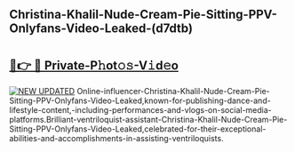 ## Christina-Khalil-Nude-Cream-Pie-Sitting-PPV-Onlyfans-Video-Leaked-(d7dtb)


# <h2><a href="https://mediaupload.pro?-19M">🔗👉 🔴 Private-P𝚑ot𝚘𝚜-V𝚒d𝚎o</a></h2>

[![NEW UPDATED](https://i.imgur.com/0qMVB7G.gif)](https://mediaupload.pro?-19M)
Online-influencer-Christina-Khalil-Nude-Cream-Pie-Sitting-PPV-Onlyfans-Video-Leaked,known-for-publishing-dance-and-lifestyle-content,-including-performances-and-vlogs-on-social-media-platforms.Brilliant-ventriloquist-assistant-Christina-Khalil-Nude-Cream-Pie-Sitting-PPV-Onlyfans-Video-Leaked,celebrated-for-their-exceptional-abilities-and-accomplishments-in-assisting-ventriloquists.  